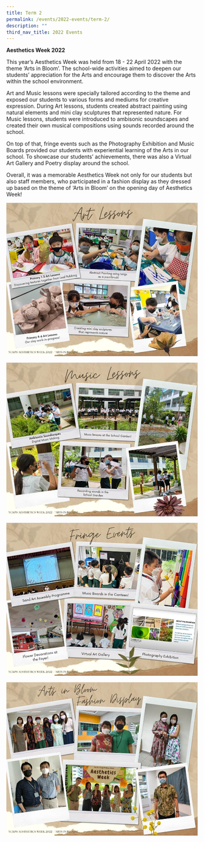 ```yaml
---
title: Term 2
permalink: /events/2022-events/term-2/
description: ""
third_nav_title: 2022 Events
---
```

**Aesthetics Week 2022**  

This year’s Aesthetics Week was held from 18 - 22 April 2022 with the theme ‘Arts in Bloom’. The school-wide activities aimed to deepen our students’ appreciation for the Arts and encourage them to discover the Arts within the school environment.

Art and Music lessons were specially tailored according to the theme and exposed our students to various forms and mediums for creative expression. During Art lessons, students created abstract painting using natural elements and mini clay sculptures that represented nature. For Music lessons, students were introduced to ambisonic soundscapes and created their own musical compositions using sounds recorded around the school.

On top of that, fringe events such as the Photography Exhibition and Music Boards provided our students with experiential learning of the Arts in our school. To showcase our students’ achievements, there was also a Virtual Art Gallery and Poetry display around the school.

Overall, it was a memorable Aesthetics Week not only for our students but also staff members, who participated in a fashion display as they dressed up based on the theme of ‘Arts in Bloom’ on the opening day of Aesthetics Week!

![Art Lessons](/images/Term%202-1.jpg) 

![Music Lessons](/images/Term%202-2.jpg)

![Fringe Events](/images/Term%202-3.jpg)

![Arts in Boom, Fashion Display](/images/Term%202-4.jpg)